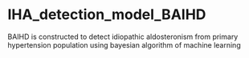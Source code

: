 # IHA_detection_model_BAIHD
BAIHD is constructed to detect idiopathic aldosteronism from primary hypertension population using bayesian algorithm of machine learning
